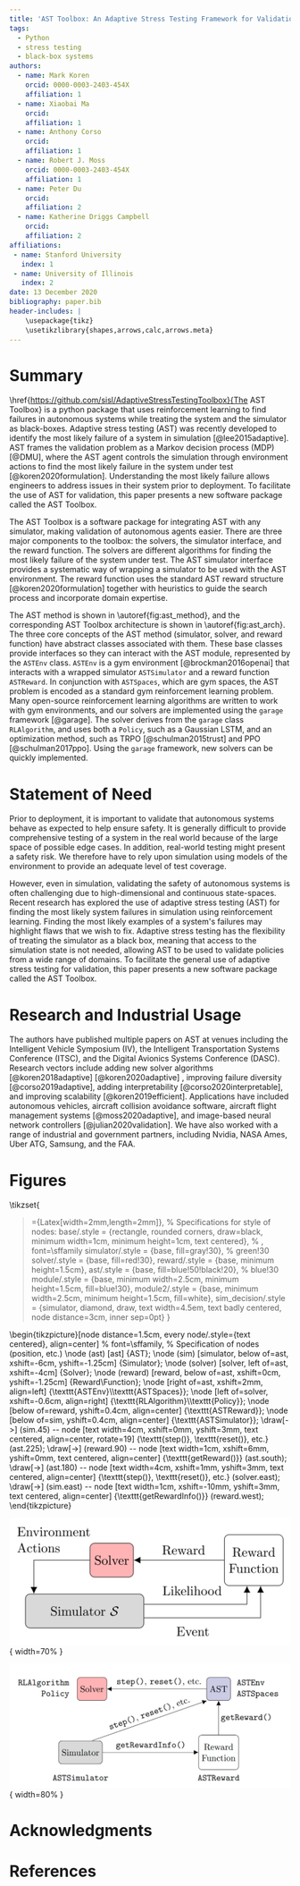 ```yaml
---
title: 'AST Toolbox: An Adaptive Stress Testing Framework for Validation of Autonomous Systems'
tags:
  - Python
  - stress testing
  - black-box systems
authors:
  - name: Mark Koren
    orcid: 0000-0003-2403-454X
    affiliation: 1
  - name: Xiaobai Ma
    orcid:
    affiliation: 1
  - name: Anthony Corso
    orcid:
    affiliation: 1
  - name: Robert J. Moss
    orcid: 0000-0003-2403-454X
    affiliation: 1
  - name: Peter Du
    orcid:
    affiliation: 2
  - name: Katherine Driggs Campbell
    orcid:
    affiliation: 2
affiliations:
 - name: Stanford University
   index: 1
 - name: University of Illinois
   index: 2
date: 13 December 2020
bibliography: paper.bib
header-includes: |
    \usepackage{tikz}
    \usetikzlibrary{shapes,arrows,calc,arrows.meta}
---
```


# Summary

\href{https://github.com/sisl/AdaptiveStressTestingToolbox}{The AST Toolbox} is a python package that uses reinforcement learning to find failures in autonomous systems while treating the system and the simulator as black-boxes.
Adaptive stress testing (AST) was recently developed to identify the most likely failure of a system in simulation [@lee2015adaptive].
AST frames the validation problem as a Markov decision process (MDP) [@DMU], where the AST agent controls the simulation through environment actions to find the most likely failure in the system under test [@koren2020formulation].
Understanding the most likely failure allows engineers to address issues in their system prior to deployment.
To facilitate the use of AST for validation, this paper presents a new software package called the AST Toolbox.

The AST Toolbox is a software package for integrating AST with any simulator, making validation of autonomous agents easier.
There are three major components to the toolbox: the solvers, the simulator interface, and the reward function.
The solvers are different algorithms for finding the most likely failure of the system under test.
The AST simulator interface provides a systematic way of wrapping a simulator to be used with the AST environment.
The reward function uses the standard AST reward structure [@koren2020formulation] together with heuristics to guide the search process and incorporate domain expertise.

The AST method is shown in \autoref{fig:ast_method}, and the corresponding AST Toolbox architecture is shown in \autoref{fig:ast_arch}.
The three core concepts of the AST method (simulator, solver, and reward function) have abstract classes associated with them.
These base classes provide interfaces so they can interact with the AST module, represented by the `ASTEnv` class.
`ASTEnv` is a gym environment [@brockman2016openai] that interacts with a wrapped simulator `ASTSimulator` and a reward function `ASTReward`.
In conjunction with `ASTSpaces`, which are gym spaces, the AST problem is encoded as a standard gym reinforcement learning problem.
Many open-source reinforcement learning algorithms are written to work with gym environments, and our solvers are implemented using the `garage` framework [@garage].
The solver derives from the `garage` class `RLAlgorithm`, and uses both a `Policy`, such as a Gaussian LSTM, and an optimization method, such as TRPO [@schulman2015trust] and PPO [@schulman2017ppo].
Using the `garage` framework, new solvers can be quickly implemented.

# Statement of Need

Prior to deployment, it is important to validate that autonomous systems behave as expected to help ensure safety.
It is generally difficult to provide comprehensive testing of a system in the real world because of the large space of possible edge cases.
In addition, real-world testing might present a safety risk.
We therefore have to rely upon simulation using models of the environment to provide an adequate level of test coverage.

However, even in simulation, validating the safety of autonomous systems is often challenging due to high-dimensional and continuous state-spaces.
Recent research has explored the use of adaptive stress testing (AST) for finding the most likely system failures in simulation using reinforcement learning.
Finding the most likely examples of a system's failures may highlight flaws that we wish to fix.
Adaptive stress testing has the flexibility of treating the simulator as a black box, meaning that access to the simulation state is not needed, allowing AST to be used to validate policies from a wide range of domains.
To facilitate the general use of adaptive stress testing for validation, this paper presents a new software package called the AST Toolbox.

# Research and Industrial Usage

The authors have published multiple papers on AST at venues including the Intelligent Vehicle Symposium (IV), the Intelligent Transportation Systems Conference (ITSC), and the Digital Avionics Systems Conference (DASC).
Research vectors include adding new solver algorithms [@koren2018adaptive] [@koren2020adaptive] , improving failure diversity [@corso2019adaptive], adding interpretability [@corso2020interpretable], and improving scalability [@koren2019efficient].
Applications have included autonomous vehicles, aircraft collision avoidance software, aircraft flight management systems [@moss2020adaptive], and image-based neural network controllers [@julian2020validation].
We have also worked with a range of industrial and government partners, including Nvidia, NASA Ames, Uber ATG, Samsung, and the FAA.

# Figures

\tikzset{
  >={Latex[width=2mm,length=2mm]},
  % Specifications for style of nodes:
            base/.style = {rectangle, rounded corners, draw=black,
                           minimum width=1cm, minimum height=1cm,
                           text centered}, % , font=\sffamily
            simulator/.style = {base, fill=gray!30}, % green!30
            solver/.style = {base, fill=red!30},
            reward/.style = {base, minimum height=1.5cm},
            ast/.style = {base, fill=blue!50!black!20}, % blue!30
            module/.style = {base, minimum width=2.5cm, minimum height=1.5cm, fill=blue!30},
            module2/.style = {base, minimum width=2.5cm, minimum height=1.5cm, fill=white},
            sim_decision/.style = {simulator, diamond, draw, text width=4.5em, text badly centered, node distance=3cm, inner sep=0pt}
}

\begin{tikzpicture}[node distance=1.5cm,
    every node/.style={text centered}, align=center] % font=\sffamily,
  % Specification of nodes (position, etc.)
    \node (ast)     [ast]   {AST};
    \node (sim)     [simulator, below of=ast, xshift=-6cm, yshift=-1.25cm]    {Simulator};
    \node (solver)  [solver, left of=ast, xshift=-4cm]    {Solver};
    \node (reward)  [reward, below of=ast, xshift=0cm, yshift=-1.25cm]    {Reward\\Function};
    \node [right of=ast, xshift=2mm, align=left]    {\texttt{ASTEnv}\\\texttt{ASTSpaces}};
    \node [left of=solver, xshift=-0.6cm, align=right]    {\texttt{RLAlgorithm}\\\texttt{Policy}};
    \node [below of=reward, yshift=0.4cm, align=center]    {\texttt{ASTReward}};
    \node [below of=sim, yshift=0.4cm, align=center]    {\texttt{ASTSimulator}};
    \draw[->]   (sim.45)    -- node [text width=4cm, xshift=0mm, yshift=3mm, text centered, align=center, rotate=19]    {\texttt{step()}, \texttt{reset()}, etc.} (ast.225);
    \draw[->]   (reward.90) -- node [text width=1cm, xshift=6mm, yshift=0mm, text centered, align=center]    {\texttt{getReward()}} (ast.south);
    \draw[->]   (ast.180)   -- node [text width=4cm, xshift=1mm, yshift=3mm, text centered, align=center]    {\texttt{step()}, \texttt{reset()}, etc.} (solver.east);
    \draw[->]   (sim.east)  -- node [text width=1cm, xshift=-10mm, yshift=3mm, text centered, align=center]    {\texttt{getRewardInfo()}} (reward.west);
\end{tikzpicture}

![The AST method. The simulator is treated as a black box. The solver optimizes a reward based on transition likelihood and whether an event has occurred.\label{fig:ast_method}](ast_method.png){ width=70% }

![The AST Toolbox architecture. `ASTEnv` combines the simulator and reward function in a gym environment. The solver is implemented using the `garage` package.\label{fig:ast_arch}](ast_arch.png){ width=80% }

# Acknowledgments


# References
